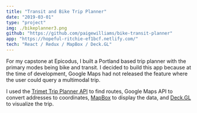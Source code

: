 ```yaml
---
title: "Transit and Bike Trip Planner"
date: "2019-03-01"
type: "project"
img: ./bikeplanner3.png
github: "https://github.com/paigewilliams/bike-transit-planner"
app: "https://hopeful-ritchie-ef1bcf.netlify.com/"
tech: "React / Redux / MapBox / Deck.GL"
---
```


For my capstone at Epicodus, I built a Portland based trip planner with the primary modes being bike and transit. I decided to build this app because at the time of development, Google Maps had not released the feature where the user could query a multimodal trip.

I used the [Trimet Trip Planner API](https://developer.trimet.org/ws_docs/tripplanner_ws.shtml) to find routes, Google Maps API to convert addresses to coordinates, [MapBox](https://uber.github.io/react-map-gl/#/) to display the data, and [Deck.GL](https://deck.gl/#/) to visualize the trip. 
